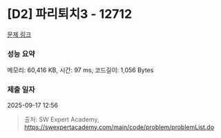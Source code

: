# [D2] 파리퇴치3 - 12712 

[문제 링크](https://swexpertacademy.com/main/code/problem/problemDetail.do?contestProbId=AXuARWAqDkQDFARa) 

### 성능 요약

메모리: 60,416 KB, 시간: 97 ms, 코드길이: 1,056 Bytes

### 제출 일자

2025-09-17 12:56



> 출처: SW Expert Academy, https://swexpertacademy.com/main/code/problem/problemList.do